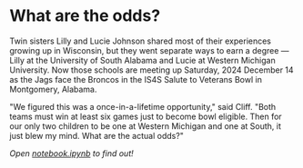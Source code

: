 # What are the odds?

Twin sisters Lilly and Lucie Johnson shared most of their experiences growing up in Wisconsin, but they went separate ways to earn a degree — Lilly at the University of South Alabama and Lucie at Western Michigan University. Now those schools are meeting up Saturday, 2024 December 14 as the Jags face the Broncos in the IS4S Salute to Veterans Bowl in Montgomery, Alabama.

"We figured this was a once-in-a-lifetime opportunity," said Cliff. "Both teams must win at least six games just to become bowl eligible. Then for our only two children to be one at Western Michigan and one at South, it just blew my mind. What are the actual odds?"

*Open [notebook.ipynb](./notebook.ipynb) to find out!*

